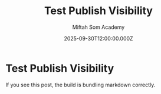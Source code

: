 ﻿---
title: "Test Publish Visibility"
date: 2025-09-30T12:00:00.000Z
image: "/images/hero-health-nutrition.jpg"
category: "Health"
excerpt: "This is a test post to verify CMS publish visibility on Netlify."
author: "Miftah Som Academy"
readTime: "1 min read"
language: "en"
---

# Test Publish Visibility

If you see this post, the build is bundling markdown correctly.
